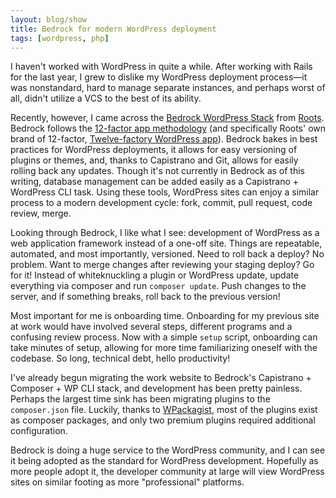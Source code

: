 ```yaml
---
layout: blog/show
title: Bedrock for modern WordPress deployment
tags: [wordpress, php]
---
```

I haven't worked with WordPress in quite a while. After working with Rails for the last year, I grew to dislike my WordPress deployment process—it was nonstandard, hard to manage separate instances, and perhaps worst of all, didn't utilize a VCS to the best of its ability.

Recently, however, I came across the [Bedrock WordPress Stack](http://roots.io/wordpress-stack/) from [Roots](http://roots.io). Bedrock follows the [12-factor app methodology](http://12factor.net/) (and specifically Roots' own brand of 12-factor, [Twelve-factory WordPress app](http://roots.io/twelve-factor-wordpress/)). Bedrock bakes in best practices for WordPress deployments, it allows for easy versioning of plugins or themes, and, thanks to Capistrano and Git, allows for easily rolling back any updates. Though it's not currently in Bedrock as of this writing, database management can be added easily as a Capistrano + WordPress CLI task. Using these tools, WordPress sites can enjoy a similar process to a modern development cycle: fork, commit, pull request, code review, merge.

Looking through Bedrock, I like what I see: development of WordPress as a web application framework instead of a one-off site. Things are repeatable, automated, and most importantly, versioned. Need to roll back a deploy? No problem. Want to merge changes after reviewing your staging deploy? Go for it! Instead of whiteknuckling a plugin or WordPress update, update everything via composer and run `composer update`. Push changes to the server, and if something breaks, roll back to the previous version!

Most important for me is onboarding time. Onboarding for my previous site at work would have involved several steps, different programs and a confusing review process. Now with a simple `setup` script, onboarding can take minutes of setup, allowing for more time familiarizing oneself with the codebase. So long, technical debt, hello productivity!

I've already begun migrating the work website to Bedrock's Capistrano + Composer + WP CLI stack, and development has been pretty painless. Perhaps the largest time sink has been migrating plugins to the `composer.json` file. Luckily, thanks to [WPackagist](http://wpackagist.org/), most of the plugins exist as composer packages, and only two premium plugins required additional configuration.

Bedrock is doing a huge service to the WordPress community, and I can see it being adopted as the standard for WordPress development. Hopefully as more people adopt it, the developer community at large will view WordPress sites on similar footing as more "professional" platforms.
